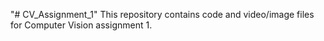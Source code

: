 "# CV_Assignment_1" 
This repository contains code and video/image files for Computer Vision assignment 1.


